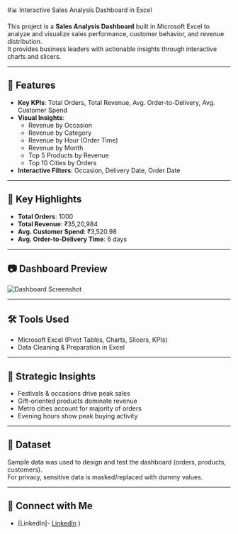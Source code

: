#📊 Interactive Sales Analysis Dashboard in Excel


This project is a **Sales Analysis Dashboard** built in Microsoft Excel to analyze and visualize sales performance, customer behavior, and revenue distribution.  
It provides business leaders with actionable insights through interactive charts and slicers.

---

## 🚀 Features
- **Key KPIs**: Total Orders, Total Revenue, Avg. Order-to-Delivery, Avg. Customer Spend  
- **Visual Insights**:
  - Revenue by Occasion
  - Revenue by Category
  - Revenue by Hour (Order Time)
  - Revenue by Month
  - Top 5 Products by Revenue
  - Top 10 Cities by Orders  
- **Interactive Filters**: Occasion, Delivery Date, Order Date

---

## 📌 Key Highlights
- **Total Orders**: 1000  
- **Total Revenue**: ₹35,20,984  
- **Avg. Customer Spend**: ₹3,520.98  
- **Avg. Order-to-Delivery Time**: 6 days  

---

## 📷 Dashboard Preview
![Dashboard Screenshot](Screenshots/dashboard.png)

---

## 🛠 Tools Used
- Microsoft Excel (Pivot Tables, Charts, Slicers, KPIs)  
- Data Cleaning & Preparation in Excel  

---

## 🎯 Strategic Insights
- Festivals & occasions drive peak sales  
- Gift-oriented products dominate revenue  
- Metro cities account for majority of orders  
- Evening hours show peak buying activity  

---

## 📂 Dataset
Sample data was used to design and test the dashboard (orders, products, customers).  
For privacy, sensitive data is masked/replaced with dummy values.  

---

## 🔗 Connect with Me
- [LinkedIn]- [LinkedIn](https://www.linkedin.com/in/om-prakash-regu-b6b2a9256/)
)  
  


